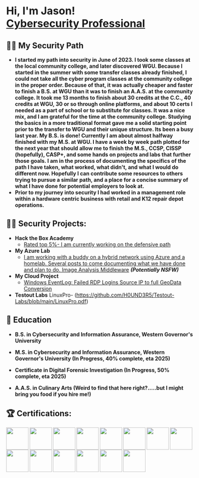  <h1>Hi, I'm Jason! <br/><a href="https://github.com/H0UND3R5"></a> <a href="https://www.linkedin.com/in/jasonsnyder8b0109273/">Cybersecurity Professional</a>

<h2>👨‍💻 My Security Path</h2>

- <b>I started my path into security in June of 2023. I took some classes at the local community college, and later discovered WGU. Because I started in the summer with some transfer classes already finished, I could not take all the cyber program classes at the community college in the proper order. Because of that, it was actually cheaper and faster to finish a B.S. at WGU than it was to finish an A.A.S. at the community college. It took me 13 months to finish about 30 credits at the C.C., 40 credits at WGU, 30 or so through online platforms, and about 10 certs I needed as a part of school or to substitute for classes. It was a nice mix, and I am grateful for the time at the community college. Studying the basics in a more traditional format gave me a solid starting point prior to the transfer to WGU and their unique structure. Its been a busy last year. My B.S. is done! Currently I am about almost halfway finished with my M.S. at WGU. I have a week by week path plotted for the next year that should allow me to finish the M.S., CCSP, CISSP (hopefully), CASP+, and some hands on projects and labs that further those goals. I am in the process of documenting the specifics of the path I have taken, what worked, what didn't, and what I would do different now. Hopefully I can contribute some resources to others trying to pursue a similar path, and a place for a concise summary of what I have done for potential employers to look at.
- Prior to my journey into security I had worked in a management role within a hardware centric business with retail and K12 repair depot operations.</b>

<h2>👨‍💻 Security Projects:</h2>

- <b>Hack the Box Academy</b>
  - [Rated top 5%- I am currently working on the defensive path](https://github.com/H0UND3R5/HTB-Academy/blob/main/HTB%20Academy%20Student%20Transcript.pdf)
- <b>My Azure Lab</b>
  - [I am working with a buddy on a hybrid network using Azure and a homelab. Several posts to come documenting what we have done and plan to do. Image Analysis Middleware](https://github.com/joshmadakor1/4chan-Image-Analysis-Middleware-C964) <b><i>(Potentially NSFW)</b></i>
- <b>My Cloud Project</b>
  - [Windows EventLog: Failed RDP Logins Source IP to full GeoData Conversion](https://github.com/joshmadakor1/Sentinel-Lab)
 - <b>Testout Labs</b>
     LinuxPro- (https://github.com/H0UND3R5/Testout-Labs/blob/main/LinuxPro.pdf)
 
<h2>📑 Education </h2>

- <b>B.S. in Cybersecurity and Information Assurance, Western Governor's University</b>
 
- <b>M.S. in Cybersecurity and Information Assurance, Western Governor's University (In Progress, 40% complete, eta 2025) </b>
  
- <b>Certificate in Digital Forensic Investigation (In Progress, 50% complete, eta 2025)</b>

- <b>A.A.S. in Culinary Arts (Weird to find that here right?.....but I might bring you food if you hire me!)</b>

<h2>🏆 Certifications:</h2>

<img src="https://i.imgur.com/RdocYaH.png" width="60px" align="left" />
<img src="https://i.imgur.com/NXExn7h.png" width="60px" align="left" /> 
<img src="https://i.imgur.com/cD5Ud4V.png" width="60px" align="left" /> 
<img src="https://i.imgur.com/t8XOupI.png" width="60px" align="left" /> 
<img src="https://i.imgur.com/duwJnXE.png" width="60px" align="left" /> 
<img src="https://i.imgur.com/Kqm6Go4.png" width="60px" align="left" /> 
<img src="https://i.imgur.com/oI1FgQe.png" width="60px" align="left" /> 
<img src="https://i.imgur.com/4EFRh3m.png" width="60px" align="left" /> 
<img src="https://i.imgur.com/cSKmMqq.png" width="60px" align="left" /> 
<img src="https://i.imgur.com/dxnlhz8.png" width="60px" align="left" /> 
<img src="https://i.imgur.com/XAovtB4.png" width="60px" align="left" /> 
<img src="https://i.imgur.com/EQ2vBLa.png" width="60px" align="left" />
<img src="https://i.imgur.com/TcOYW1N.png" width="60px" align="left" />
<img src="https://i.imgur.com/gsfel9y.png" width="60px" align="left" />
                                                                                                                                                                                                                     

